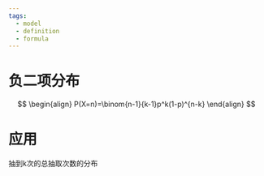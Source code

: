 ```yaml
---
tags:
  - model
  - definition
  - formula
---
```

# 负二项分布
$$
\begin{align}
P(X=n)=\binom{n-1}{k-1}p^k(1-p)^{n-k}
\end{align}
$$


# 应用
抽到k次的总抽取次数的分布
